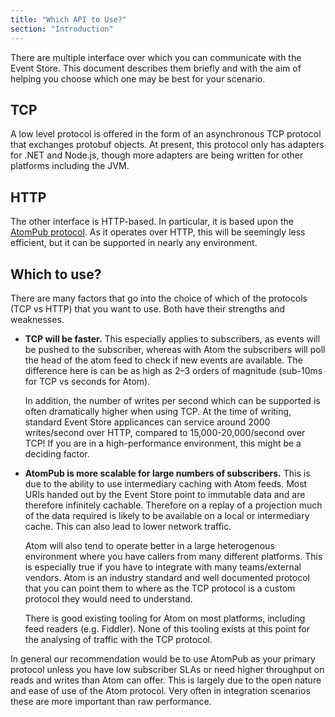 ```yaml
---
title: "Which API to Use?"
section: "Introduction"
---
```


There are multiple interface over which you can communicate with the Event Store. This document describes them briefly and with the aim of helping you choose which one may be best for your scenario.

## TCP

A low level protocol is offered in the form of an asynchronous TCP protocol that exchanges protobuf objects. At present, this protocol only has adapters for .NET and Node.js, though more adapters are being written for other platforms including the JVM.

## HTTP

The other interface is HTTP-based. In particular, it is based upon the [AtomPub protocol](http://tools.ietf.org/html/rfc5023). As it operates over HTTP, this will be seemingly less efficient, but it can be supported in nearly any environment.

## Which to use?

There are many factors that go into the choice of which of the protocols (TCP vs HTTP) that you want to use. Both have their strengths and weaknesses.

- **TCP will be faster.** This especially applies to subscribers, as events will be pushed to the subscriber, whereas with Atom the subscribers will poll the head of the atom feed to check if new events are available. The difference here is can be as high as 2–3 orders of magnitude (sub-10ms for TCP vs seconds for Atom).

  In addition, the number of writes per second which can be supported is often dramatically higher when using TCP. At the time of writing, standard Event Store applicances can service around 2000 writes/second over HTTP, compared to 15,000-20,000/second over TCP! If you are in a high-performance environment, this might be a deciding factor.

- **AtomPub is more scalable for large numbers of subscribers.** This is due to the ability to use intermediary caching with Atom feeds. Most URIs handed out by the Event Store point to immutable data and are therefore infinitely cachable. Therefore on a replay of a projection much of the data required is likely to be available on a local or intermediary cache. This can also lead to lower network traffic.

   Atom will also tend to operate better in a large heterogenous environment where you have callers from many different platforms. This is especially true if you have to integrate with many teams/external vendors. Atom is an industry standard and well documented protocol that you can point them to where as the TCP protocol is a custom protocol they would need to understand. 

   There is good existing tooling for Atom on most platforms, including feed readers (e.g. Fiddler). None of this tooling exists at this point for the analysing of traffic with the TCP protocol.

<span class="note">
In general our recommendation would be to use AtomPub as your primary protocol unless you have low subscriber SLAs or need higher throughput on reads and writes than Atom can offer. This is largely due to the open nature and ease of use of the Atom protocol. Very often in integration scenarios these are more important than raw performance.
</span>